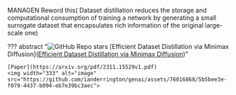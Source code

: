 MANAGEN Reword this( Dataset distillation reduces the storage and computational consumption of training a network by generating a small surrogate dataset that encapsulates rich information
of the original large-scale one)

??? abstract "![GitHub Repo stars](https://badgen.net/github/stars/vimar-gu/MinimaxDiffusion) [Efficient Dataset Distillation via Minimax Diffusion]([Efficient Dataset Distillation via Minimax Diffusion](https://github.com/vimar-gu/MinimaxDiffusion))"

    [Paper](https://arxiv.org/pdf/2311.15529v1.pdf)
    <img width="333" alt="image" src="https://github.com/ianderrington/genai/assets/76016868/5b5bee3e-f079-4437-b094-eb7e39bc3aec">
